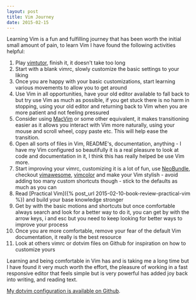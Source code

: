 ```yaml
---
layout: post
title: Vim Journey
date: 2015-02-15
---
```


Learning Vim is a fun and fulfilling journey that has been worth the initial
small amount of pain, to learn Vim I have found the following activities
helpful:

<!--more-->

1. Play [vimtutor](http://linuxcommand.org/man_pages/vimtutor1.html), finish
   it, it doesn't take too long
1. Start with a blank vimrc, slowly customize the basic settings to your liking
1. Once you are happy with your basic customizations, start learning various
   movements to allow you to get around
1. Use Vim in all opportunities, have your old editor available to fall back
   to but try use Vim as much as possible, if you get stuck there is no harm in
   stopping, using your old editor and returning back to Vim when you are more
   patient and not feeling pressured
1. Consider using [MacVim](https://github.com/b4winckler/macvim) or some
   other equivalent, it makes transitioning easier as it allows you interact
   with Vim more naturally, using your mouse and scroll wheel, copy paste
   etc. This will help ease the transition.
1. Open all sorts of files in Vim, README's, documentation, anything - I have
   my Vim configured so beautifully it is a real pleasure to look at code and
   documentation in it, I think this has really helped be use Vim more.
1. Start improving your vimrc, customizing it is a lot of fun, use
   [NeoBundle](https://github.com/Shougo/neobundle.vim), checkout
   [vimawesome](http://vimawesome.com/), [vimcolor](http://vimcolors.com/) and
   make your Vim stylish - avoid adding too many custom shortcuts though -
   stick to the defaults as much as you can
1. Read [Practical Vim]({% post_url 2015-02-10-book-review-practical-vim %})
   and build your base knowledge stronger
1. Get by with the basic motions and shortcuts but once comfortable always
   search and look for a better way to do it, you can get by with the arrow
   keys, i and esc but you need to keep looking for better ways to improve your
   process
1. Once you are more comfortable, remove your fear of the default Vim
   documentation, it really is the best resource
1. Look at others vimrc or dotvim files on Github for inspiration on how to
   customize yours

Learning and being comfortable in Vim has and is taking me a long time but I
have found it very much worth the effort, the pleasure of working in a fast
responsive editor that feels simple but is very powerful has added joy back
into writing, and reading text.

[My dotvim configuration is available on
Github](https://github.com/henrylawson/dotvim).
